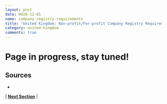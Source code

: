 ```yaml
---
layout: post
date: 0028-12-01
name: company-registry-requirements
title: "United Kingdom: Non-profit/For-profit Company Registry Requirements"
category: united-kingdom
comments: true
---
```


# Page in progress, stay tuned!

Sources
---
- 


| **[Next Section]( https://neo-project.github.io/global-blockchain-compliance-hub//united-kingdom/united-kingdom-team-member-nationality-requirements.html)** |
